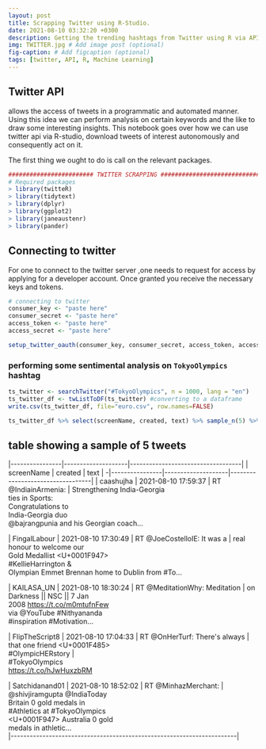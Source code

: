 ```yaml
---
layout: post
title: Scrapping Twitter using R-Studio.
date: 2021-08-10 03:32:20 +0300
description: Getting the trending hashtags from Twitter using R via API. # Add post description (optional)
img: TWITTER.jpg # Add image post (optional)
fig-caption: # Add figcaption (optional)
tags: [twitter, API, R, Machine Learning]
---
```

## Twitter API
allows the access of tweets in a programmatic and automated manner.
Using this idea we can perform analysis on certain keywords and the like to
draw some interesting insights. This notebook goes over how we can use twitter api via R-studio,
download tweets of interest autonomously and consequently act on it.

The first thing we ought to do is call on the relevant packages.
```r
######################## TWITTER SCRAPPING ###################################
# Required packages
> library(twitteR)
> library(tidytext)
> library(dplyr)
> library(ggplot2)
> library(janeaustenr)
> library(pander)
```
## Connecting to twitter
For one to connect to the twitter server ,one needs to request for access by applying for a developer account. Once granted you receive the necessary keys and tokens.
```r
# connecting to twitter
consumer_key <- "paste here"
consumer_secret <- "paste here"
access_token <- "paste here"
access_secret <- "paste here"

setup_twitter_oauth(consumer_key, consumer_secret, access_token, access_secret)
```       
### performing some sentimental analysis on `TokyoOlympics` hashtag
```r
ts_twitter <- searchTwitter("#TokyoOlympics", n = 1000, lang = "en")
ts_twitter_df <- twListToDF(ts_twitter) #converting to a dataframe
write.csv(ts_twitter_df, file="euro.csv", row.names=FALSE)

ts_twitter_df %>% select(screenName, created, text) %>% sample_n(5) %>% pander(.)
```
## table showing a sample of 5 tweets 
 |----------------|--------------------|-----------------------------------|
 |  screenName    |       created     |              text                  |
-|----------------|--------------------|----------------------------------|
 |  caashujha    |  2021-08-10 17:59:37 |      RT @IndiainArmenia:      | 
                                         Strengthening India-Georgia   
                                               ties in Sports:         
                                              Congratulations to       
                                              India-Georgia duo        
                                        @bajrangpunia and his Georgian 
                                                    coach…             

 | FingalLabour  |  2021-08-10 17:30:49 |  RT @JoeCostelloIE: It was a   |
                                          real honour to welcome our   
                                         Gold Medallist <U+0001F947>   
                                           #KellieHarrington &amp;     
                                        Olympian Emmet Brennan home to 
                                               Dublin from #To…        

 |  KAILASA_UN   |  2021-08-10 18:30:24 | RT @MeditationWhy: Meditation  |
                                         on Darkness || NSC || 7 Jan   
                                         2008 https://t.co/m0mtufnFew  
                                         via @YouTube   #Nithyananda   
                                          #inspiration #Motivation…    

 |   FlipTheScript8 | 2021-08-10 17:04:33 | RT @OnHerTurf: There's always  |
                                        that one friend <U+0001F485>   
                                              #OlympicHERstory |       
                                                #TokyoOlympics         
                                           https://t.co/hJwHuxzbRM     

 |   Satchidanand01  | 2021-08-10 18:52:02 |  RT @MinhazMerchant:     |  
                                         @shivjiramgupta @IndiaToday   
                                           Britain 0 gold medals in    
                                         #Athletics at #TokyoOlympics  
                                        <U+0001F947> Australia 0 gold  
                                             medals in athletic…       
|-----------------------------------------------------------------------|
